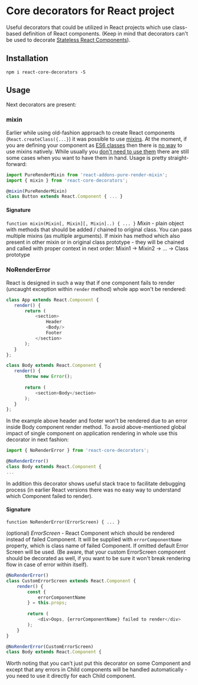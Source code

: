 # Core decorators for React project

Useful decorators that could be utilized in React projects which use class-based 
definition of React components. (Keep in mind that decorators can't be used to
decorate [Stateless React Components](https://facebook.github.io/react/blog/2015/10/07/react-v0.14.html#stateless-functional-components)).

## Installation

```
npm i react-core-decorators -S
```

## Usage

Next decorators are present:

### mixin

Earlier while using old-fashion approach to create React components (`React.createClass({...}`) it was 
possible to use [mixins](https://facebook.github.io/react/docs/reusable-components.html#mixins). 
At the moment, if you are defining your component as [ES6 classes](https://facebook.github.io/react/docs/reusable-components.html#es6-classes)
then there is [no way](https://facebook.github.io/react/docs/reusable-components.html#no-mixins) 
to use mixins natively. While usually you [don't need to use them](https://facebook.github.io/react/blog/2016/07/13/mixins-considered-harmful.html)
there are still some cases when you want to have them in hand.
Usage is pretty straight-forward:

```javascript
import PureRenderMixin from 'react-addons-pure-render-mixin';
import { mixin } from 'react-core-decorators';

@mixin(PureRenderMixin)
class Button extends React.Component { ... }
```

#### Signature
`function mixin(Mixin[, Mixin][, Mixin]..) { ... }`
*Mixin* - plain object with methods that should be added / chained to original class.
You can pass multiple mixins (as multiple arguments). If mixin has method which
also present in other mixin or in original class prototype - they will be chained and called
with proper context in next order: Mixin1 -> Mixin2 -> ... -> Class prototype

### NoRenderError

React is designed in such a way that if one component fails to render (uncaught exception 
within `render` method) whole app won't be rendered:
 
 ```javascript
class App extends React.Component {
    render() {
        return (
            <section>
                Header
                <Body/>
                Footer
            </section>
        );
    }
};

class Body extends React.Component {
    render() {
        throw new Error();
        
        return (
            <section>Body</section>
        );
    }
};
 ```

In the example above header and footer won't be rendered due to an error inside Body 
component render method.
To avoid above-mentioned global impact of single component on application rendering in whole use 
this decorator in next fashion:

```javascript
import { NoRenderError } from 'react-core-decorators';

@NoRenderError()
class Body extends React.Component {
...
```

In addition this decorator shows useful stack trace to facilitate debugging process (in earlier React versions
there was no easy way to understand which Component failed to render).

#### Signature
`function NoRenderError(ErrorScreen) { ... }`

(optional) *ErrorScreen* - React Component which should be rendered instead of failed Component.
It will be supplied with `errorComponentName` property, which is class name of failed Component.
If omitted default Error Screen will be used.
(Be aware, that your custom ErrorScreen component should be decorated as well, if you want to be sure
it won't break rendering flow in case of error within itself).

```javascript
@NoRenderError()
class CustomErrorScreen extends React.Component {
    render() {
        const {
            errorComponentName
        } = this.props;
        
        return (
            <div>Oops, {errorComponentName} failed to render</div>
        );
    }
}

@NoRenderError(CustomErrorScreen)
class Body extends React.Component {
```

Worth noting that you can't just put this decorator on some Component and except that any errors
in Child components will be handled automatically - you need to use it directly for each Child 
component.
